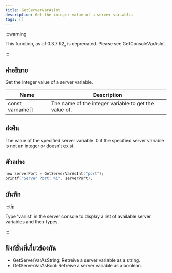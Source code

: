 ```yaml
---
title: GetServerVarAsInt
description: Get the integer value of a server variable.
tags: []
---
```


:::warning

This function, as of 0.3.7 R2, is deprecated. Please see GetConsoleVarAsInt

:::

## คำอธิบาย

Get the integer value of a server variable.

| Name            | Description                                           |
| --------------- | ----------------------------------------------------- |
| const varname[] | The name of the integer variable to get the value of. |

## ส่งคืน

The value of the specified server variable. 0 if the specified server variable is not an integer or doesn't exist.

## ตัวอย่าง

```c
new serverPort = GetServerVarAsInt("port");
printf("Server Port: %i", serverPort);
```

## บันทึก

:::tip

Type 'varlist' in the server console to display a list of available server variables and their types.

:::

## ฟังก์ชั่นที่เกี่ยวข้องกัน

- GetServerVarAsString: Retreive a server variable as a string.
- GetServerVarAsBool: Retreive a server variable as a boolean.
